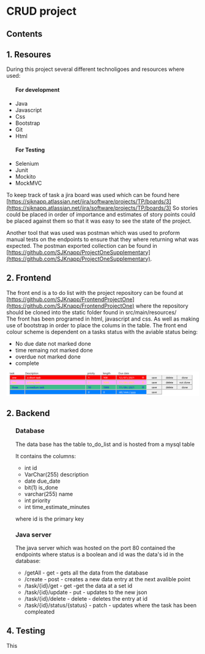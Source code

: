 <h1>CRUD project</h1>

<h2>Contents</h2>

<h2>1. Resoures</h2>

During this project several different technoligoes and resources where used:
<ul>
	<h4>For development</h4>
	<li>Java</li>
	<li>Javascript</li>
	<li>Css</li>
	<li>Bootstrap</li>
	<li>Git</li>
	<li>Html</li>
	<h4>For Testing</h4>
	<li>Selenium</li>
	<li>Junit</li>
	<li>Mockito</li>
	<li>MockMVC</li>
</ul>

To keep track of task a jira board was used which can be found here
[https://sjknapp.atlassian.net/jira/software/projects/TP/boards/3](https://sjknapp.atlassian.net/jira/software/projects/TP/boards/3)
So stories could be placed in order of importance and estimates of story points could be placed against them so that it was easy to 
see the state of the project.

Another tool that was used was postman which was used to proform manual tests on the endpoints to ensure that they where returning 
what was expected. The postman exported collection can be found in 
[https://github.com/SJKnapp/ProjectOneSupplementary](https://github.com/SJKnapp/ProjectOneSupplementary).

<h2>2. Frontend</h2>

The front end is a to do list with the project repository can be found at 
[https://github.com/SJKnapp/FrontendProjectOne](https://github.com/SJKnapp/FrontendProjectOne)
 where the repository should be cloned into the static folder found in src/main/resources/
<br />
The front has been programed in html, javascript and css. As well as making use of bootstrap 
in order to place the colums in the table.
The front end colour scheme is dependent on a tasks status with the aviable status being:
<ul>
	<li>No due date not marked done</li>
	<li>time remaing not marked done</li>
	<li>overdue not marked done</li>
	<li>complete</li>
</ul>

![image of frontend](https://github.com/SJKnapp/ProjectOneSupplementary/blob/main/Screenshot%202021-07-29%20at%2019-52-17%20Document.png)

<h2>2. Backend</h2>

<ul><h3>Database</h3>

<p>The data base has the table to_do_list and is hosted from a mysql table</p>
<p>It contains the columns:</p>
<ul>
	<li>int id</li>
	<li>VarChar(255) description</li>
	<li>date due_date</li>
	<li>bit(1) is_done</li>
	<li>varchar(255) name</li>
	<li>int priority</li>
	<li>int time_estimate_minutes</li>
</ul>

where id is the primary key

<h3>Java server</h3>

The java server which was hosted on the port 80 contained the endpoints where status is a 
boolean and id was the data's id in the database:

<ul>
	<li>/getAll - get - gets all the data from the database</li>
	<li>/create - post - creates a new data entry at the next avalible point</li>
	<li>/task/{id}/get - get -get the data at a set id</li>
	<li>/task/{id}/update - put - updates to the new json</li>
	<li>/task/{id}/delete - delete - deletes the entry at id </li>
	<li>/task/{id}/status/{status} - patch - updates where the task has been compleated</li>
</ul>	


</ul>

<h2>4. Testing</h2>
This 